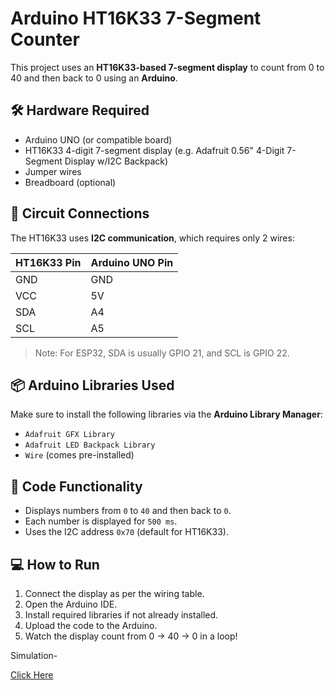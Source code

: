 # Arduino HT16K33 7-Segment Counter

This project uses an **HT16K33-based 7-segment display** to count from 0 to 40 and then back to 0 using an **Arduino**.

## 🛠️ Hardware Required

- Arduino UNO (or compatible board)
- HT16K33 4-digit 7-segment display (e.g. Adafruit 0.56" 4-Digit 7-Segment Display w/I2C Backpack)
- Jumper wires
- Breadboard (optional)

## 🔌 Circuit Connections

The HT16K33 uses **I2C communication**, which requires only 2 wires:

| HT16K33 Pin | Arduino UNO Pin |
|-------------|-----------------|
| GND         | GND             |
| VCC         | 5V              |
| SDA         | A4              |
| SCL         | A5              |

> Note: For ESP32, SDA is usually GPIO 21, and SCL is GPIO 22.

## 📦 Arduino Libraries Used

Make sure to install the following libraries via the **Arduino Library Manager**:

- `Adafruit GFX Library`
- `Adafruit LED Backpack Library`
- `Wire` (comes pre-installed)

## 🧾 Code Functionality

- Displays numbers from `0` to `40` and then back to `0`.
- Each number is displayed for `500 ms`.
- Uses the I2C address `0x70` (default for HT16K33).

## 💻 How to Run

1. Connect the display as per the wiring table.
2. Open the Arduino IDE.
3. Install required libraries if not already installed.
4. Upload the code to the Arduino.
5. Watch the display count from 0 → 40 → 0 in a loop!

Simulation-

[Click Here](https://www.tinkercad.com/things/h5ieYjn5Lnx-glorious-snaget-albar/editel?returnTo=https%3A%2F%2Fwww.tinkercad.com%2Fdashboard%2Fdesigns%2Fcircuits&sharecode=VuI9vMjuCC23srJum4rTrZ5KB4G0uaQiLnnUjFR17zo)

